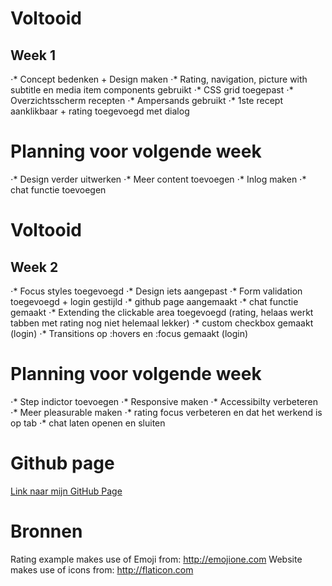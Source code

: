# Voltooid
## Week 1
⋅* Concept bedenken + Design maken
⋅* Rating, navigation, picture with subtitle en media item components gebruikt
⋅* CSS grid toegepast
⋅* Overzichtsscherm recepten
⋅* Ampersands gebruikt
⋅* 1ste recept aanklikbaar + rating toegevoegd met dialog

# Planning voor volgende week
⋅* Design verder uitwerken
⋅* Meer content toevoegen
⋅* Inlog maken
⋅* chat functie toevoegen


# Voltooid
## Week 2
⋅* Focus styles toegevoegd
⋅* Design iets aangepast
⋅* Form validation toegevoegd + login gestijld
⋅* github page aangemaakt
⋅* chat functie gemaakt
⋅* Extending the clickable area toegevoegd (rating, helaas werkt tabben met rating nog niet helemaal lekker)
⋅* custom checkbox gemaakt (login)
⋅* Transitions op :hovers en :focus gemaakt (login)

# Planning voor volgende week
⋅* Step indictor toevoegen
⋅* Responsive maken
⋅* Accessibilty verbeteren
⋅* Meer pleasurable maken
⋅* rating focus verbeteren en dat het werkend is op tab
⋅* chat laten openen en sluiten


# Github page
[Link naar mijn GitHub Page](https://fennadew.github.io/cssttr)

# Bronnen
Rating example makes use of Emoji from: http://emojione.com
Website makes use of icons from: http://flaticon.com
